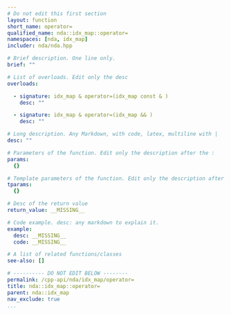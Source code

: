 ```yaml
---
# Do not edit this first section
layout: function
short_name: operator=
qualified_name: nda::idx_map::operator=
namespaces: [nda, idx_map]
includer: nda/nda.hpp

# Brief description. One line only.
brief: ""

# List of overloads. Edit only the desc
overloads:

  - signature: idx_map & operator=(idx_map const & )
    desc: ""

  - signature: idx_map & operator=(idx_map && )
    desc: ""

# Long description. Any Markdown, with code, latex, multiline with |
desc: ""

# Parameters of the function. Edit only the description after the :
params:
  {}

# Template parameters of the function. Edit only the description after the :
tparams:
  {}

# Desc of the return value
return_value: __MISSING__

# Code example. desc: any markdown to explain it.
example:
  desc: __MISSING__
  code: __MISSING__

# A list of related functions/classes
see-also: []

# ---------- DO NOT EDIT BELOW --------
permalink: /cpp-api/nda/idx_map/operator=
title: nda::idx_map::operator=
parent: nda::idx_map
nav_exclude: true
...
```


